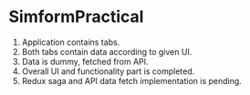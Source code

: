 # SimformPractical
1. Application contains tabs.
2. Both tabs contain data according to given UI.
3. Data is dummy, fetched from API.
4. Overall UI and functionality part is completed.
5. Redux saga and API data fetch implementation is pending.  
